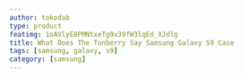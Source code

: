 ```yaml
---
author: tokodab
type: product
featimg: 1oAVlyE8PMNtxeTg9x39fW3lqEd_XJdlg
title: What Does The Tonberry Say Samsung Galaxy S9 Case
tags: [samsung, galaxy, s9]
category: [samsung]
---
```

